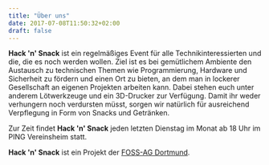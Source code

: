 ```yaml
---
title: "Über uns"
date: 2017-07-08T11:50:32+02:00
draft: false
---
```


**Hack 'n' Snack** ist ein regelmäßiges Event für alle Technikinteressierten und die, die es noch werden wollen. Ziel ist es bei gemütlichem Ambiente den Austausch zu technischen Themen wie Programmierung, Hardware und Sicherheit zu fördern und einen Ort zu bieten, an dem man in lockerer Gesellschaft an eigenen Projekten arbeiten kann. Dabei stehen euch unter anderem Lötwerkzeuge und ein 3D-Drucker zur Verfügung. Damit ihr weder verhungern noch verdursten müsst, sorgen wir natürlich für ausreichend Verpflegung in Form von Snacks und Getränken.

Zur Zeit findet **Hack 'n' Snack** jeden letzten Dienstag im Monat ab 18 Uhr im PING Vereinsheim statt.

**Hack 'n' Snack** ist ein Projekt der [FOSS-AG Dortmund](https://foss-ag.de).
